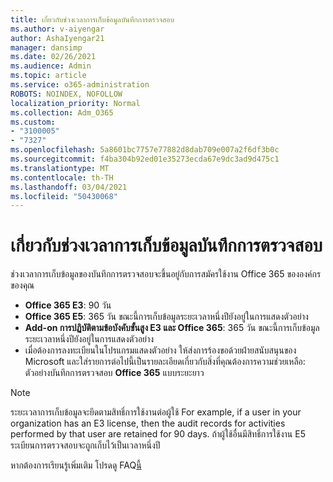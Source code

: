 ```yaml
---
title: เกี่ยวกับช่วงเวลาการเก็บข้อมูลบันทึกการตรวจสอบ
ms.author: v-aiyengar
author: AshaIyengar21
manager: dansimp
ms.date: 02/26/2021
ms.audience: Admin
ms.topic: article
ms.service: o365-administration
ROBOTS: NOINDEX, NOFOLLOW
localization_priority: Normal
ms.collection: Adm_O365
ms.custom:
- "3100005"
- "7327"
ms.openlocfilehash: 5a8601bc7757e77882d8dab709e007a2f6df3b0c
ms.sourcegitcommit: f4ba304b92ed01e35273ecda67e9dc3ad9d475c1
ms.translationtype: MT
ms.contentlocale: th-TH
ms.lasthandoff: 03/04/2021
ms.locfileid: "50430068"
---
```

# <a name="about-audit-logs-retention-periods"></a>เกี่ยวกับช่วงเวลาการเก็บข้อมูลบันทึกการตรวจสอบ

ช่วงเวลาการเก็บข้อมูลของบันทึกการตรวจสอบจะขึ้นอยู่กับการสมัครใช้งาน Office 365 ขององค์กรของคุณ

- **Office 365 E3**: 90 วัน
- **Office 365 E5**: 365 วัน ขณะนี้การเก็บข้อมูลระยะเวลาหนึ่งปียังอยู่ในการแสดงตัวอย่าง
- **Add-on การปฏิบัติตามข้อบังคับขั้นสูง E3 และ Office 365**: 365 วัน ขณะนี้การเก็บข้อมูลระยะเวลาหนึ่งปียังอยู่ในการแสดงตัวอย่าง
- เมื่อต้องการลงทะเบียนในโปรแกรมแสดงตัวอย่าง ให้ส่งการร้องขอด้วยฝ่ายสนับสนุนของ Microsoft และใส่รายการต่อไปนี้เป็นรายละเอียดเกี่ยวกับสิ่งที่คุณต้องการความช่วยเหลือ: ตัวอย่างบันทึกการตรวจสอบ **Office 365** แบบระยะยาว
> [!NOTE]
> ระยะเวลาการเก็บข้อมูลจะยึดตามสิทธิ์การใช้งานต่อผู้ใช้ For example, if a user in your organization has an E3 license, then the audit records for activities performed by that user are retained for 90 days. ถ้าผู้ใช้อื่นมีสิทธิ์การใช้งาน E5 ระเบียนการตรวจสอบจะถูกเก็บไว้เป็นเวลาหนึ่งปี

หากต้องการเรียนรู้เพิ่มเติม โปรดดู FAQ[นี้](https://go.microsoft.com/fwlink/?linkid=2115336)